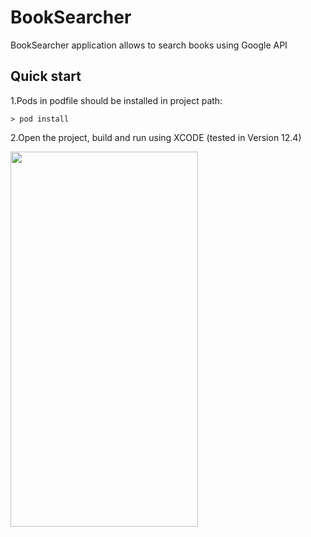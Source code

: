 # BookSearcher
BookSearcher application allows to search books using Google API 

## Quick start

1.Pods in podfile should be installed in project path:
```
> pod install
```
2.Open the project, build and run using XCODE (tested in Version 12.4)

<img src="https://github.com/Aziyza/BookSearcher/blob/master/Book_Searcher.gif" width="300" height="600">
